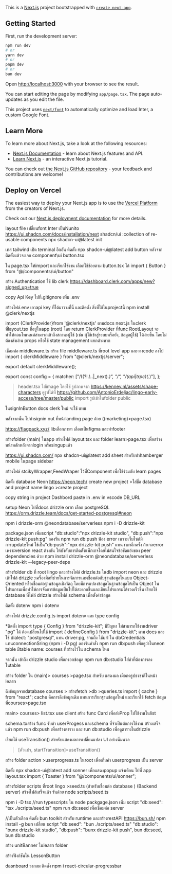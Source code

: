 This is a [Next.js](https://nextjs.org/) project bootstrapped with [`create-next-app`](https://github.com/vercel/next.js/tree/canary/packages/create-next-app).

## Getting Started

First, run the development server:

```bash
npm run dev
# or
yarn dev
# or
pnpm dev
# or
bun dev
```

Open [http://localhost:3000](http://localhost:3000) with your browser to see the result.

You can start editing the page by modifying `app/page.tsx`. The page auto-updates as you edit the file.

This project uses [`next/font`](https://nextjs.org/docs/basic-features/font-optimization) to automatically optimize and load Inter, a custom Google Font.

## Learn More

To learn more about Next.js, take a look at the following resources:

- [Next.js Documentation](https://nextjs.org/docs) - learn about Next.js features and API.
- [Learn Next.js](https://nextjs.org/learn) - an interactive Next.js tutorial.

You can check out [the Next.js GitHub repository](https://github.com/vercel/next.js/) - your feedback and contributions are welcome!

## Deploy on Vercel

The easiest way to deploy your Next.js app is to use the [Vercel Platform](https://vercel.com/new?utm_medium=default-template&filter=next.js&utm_source=create-next-app&utm_campaign=create-next-app-readme) from the creators of Next.js.

Check out our [Next.js deployment documentation](https://nextjs.org/docs/deployment) for more details.

layout file เปลี่ยนfont Inter เป็นNunito
https://ui.shadcn.com/docs/installation/next
shadcn/ui :collection of re-usable components
npx shadcn-ui@latest init

เทส tailwind
เปิด terminal อีกอัน ติดตั้ง
npx shadcn-ui@latest add button
หลังจากติดตั้งแล้วจะเจอ component\ui button.tsx

ใน page.tsx ให้import และเรียกใช้งาน เลือกใช้ช้อยตาม button.tsx ได้
import { Button } from "@/components/ui/button"

สร้าง Authentication ใช้ lib clerk
https://dashboard.clerk.com/apps/new?signed_up=true

copy Api Key
ไปที่.gitignore เพิ่ม .env

สร้างไฟล์.env เอาapi key ที่ได้มาวางที่นี่
และติดตั้ง สิ่งที่ใช้ในprojectนี้
npm install @clerk/nextjs

import {ClerkProvider}from '@clerk/nextjs' ตามdocs next.js ในclerk ที่layout.tsx ที่อยู่ในapp (root)
โดย return ClerkProvider ที่func RootLayout จะทำให้คอมโพเนนต์สามารถเข้าถึงสถานะผู้ใช้ (เช่น ผู้ใช้เข้าสู่ระบบหรือยัง, ข้อมูลผู้ใช้) ได้ง่ายขึ้น โดยไม่ต้องส่งผ่าน props หรือใช้ state management แยกต่างหาก

เชื่อมต่อ middleware.ts สร้าง file middleware.ts ที่root level app และวางcode ลงไป
import { clerkMiddleware } from "@clerk/nextjs/server";

export default clerkMiddleware();

export const config = {
matcher: ["/((?!.*\\..*|_next).*)", "/", "/(api|trpc)(.*)"],
};

> header.tsx
> ใส่image โดยใช้ รูปภาพจาก https://kenney.nl/assets/shape-characters
> ดูรูปได้ที่ https://github.com/AntonioErdeljac/lingo-early-access/tree/master/public
> import รูปเข้าในfolder public

ในsignInButton docs clerk ใหม่ จะใช้ <SignInButton mode="modal"
              fallbackRedirectUrl="/learn"
              signUpFallbackRedirectUrl="/learn"/></SignInButton> แทน
<SignInButton
mode="modal"
afterSignInUrl="/learn"
afterSignUpUrl="/learn"> </SignInButton>

หลังจากนั้น ไปทำsignin out ที่หน้าlanding page ด้วย ((marketing)>page.tsx)

https://flagpack.xyz/ libเลือกภาษา เลือกเป็นfigma และทำfooter

สร้างfolder (main) ในapp สร้างไฟล์ layout.tsx และ folder learn>page.tsx เพื่อสร้างหน้าหลักหลังจากlogin หรือsingupแล้ว

https://ui.shadcn.com/
npx shadcn-ui@latest add sheet สำหรับทำhamberger mobile ในpage sidebar

สร้างไฟล์ stcikyWrapper,FeedWraper ไว้ที่Component เพื่อใช้ร่วมกับ learn pages

ติดตั้ง database Neon
https://neon.tech/
create new project >ใส่ชื่อ database and project name lingo >create project

copy string in project Dashbord
paste in .env in vscode DB_URL

setup Neon
ไปที่docs drizzle orm เลือก postgreSQL
https://orm.drizzle.team/docs/get-started-postgresql#neon

npm i drizzle-orm @neondatabase/serverless
npm i -D drizzle-kit

package.json เพิ่มscript "db:studio":"npx drizzle-kit studio",
"db:push":"npx drizzle-kit push:pg"
ลองรัน npm run db:push ฟ้อง error เพราะเว็บไซต์มีการupdateใหม่ ใช้เป็น"db:push":"npx drizzle-kit push" แทน runอีกครั้ง
ถ้าเจอerror เพราะversion react ต่างกัน ให้บังคับการติดตั้งแพ็กเกจโดยไม่สนใจข้อขัดแย้งของ peer dependencies ด้วย
npm install drizzle-orm @neondatabase/serverless drizzle-kit --legacy-peer-deps

สร้างfolder db ที่ root lingo
และสร้างไฟล์ drizzle.ts ในdb
import neon และ drizzle เข้าไฟล์
drizzle :เครื่องมือที่ช่วยในการจัดการและเชื่อมต่อกับฐานข้อมูลในแบบ Object-Oriented หรือเชื่อมต่อฐานข้อมูลเชิงวัตถุ โดยมีการแปลงข้อมูลในฐานข้อมูลให้เป็น Object ในโปรแกรมเพื่อทำให้การจัดการข้อมูลเป็นไปได้สะดวกขึ้นและเขียนโปรแกรมได้รวดเร็วขึ้น
เรียกใช้ database ที่ไฟล์ drizzle
สร้างไฟล์ schema เพื่อตั้งค่าข้อมูล

ติดตั้ง dotenv
npm i dotenv

สร้างไฟล์ drizzle.config.ts
import dotenv และ type config

\*ติดตั้ง import type { Config } from "drizzle-kit"; มีปัญหา ไม่สามารถใช้งานdriver "pg" ได้ ต้องเปลี่ยนไปใช้ import { defineConfig } from "drizzle-kit"; ตาม docs
และใช้ dialect: "postgresql", แทน driver:pg, รวมถึง ใช้url ใน dbCredentials แทนconnectionSring
(npm i -D pg)
ลองรันคำสั่ง npm run db:push เพื่อดูว่าในneon table มีtable name: courses ที่สร้างไว้ใน schema ไหม

จากนั้น เข้าถึง drizzle studio เพื่อกรอกข้อมูล npm run db:studio
ใส่ค่าที่ต้องการลงในtable

สร้าง folder ใน (main)> courses >page.tsx สำหรับ แสดงผล เมื่อกดรูปธงชาติในหน้า learn

ดึงข้อมูลจากdatabase
courses > สร้างfetch >db >queries.ts
import { cache } from "react"; cache คือการดึงข้อมูลเดิม แทนการเรียกฐานข้อมูลใหม่
และเรียกใช้ fetch ข้อมูล ที่courses>page.tsx

main> courses> list.tsx
use client
สร้าง func Card เพื่อส่งProp ไปใช้งานในlist

schema.txสร้าง func รับค่า userProgess และschema ที่จำเป็นต่อการใช้งาน สร้างเสร็จแล้ว npm run db:push เพื่อสร้างตาราง และ run db:studio เพื่อดูตารางในdrizzle

เรียกใช้ useTransition() สำหรับแสดงผลการเปลี่ยนแปลง UI อย่างนิ่มนวล

> [ตัวแปร, startTransition]=useTransition()

สร้าง folder action >userprogress.ts ในroot เพื่อเก็บค่า userprogress เป็น server

ติดตั้ง npx shadcn-ui@latest add sonner
เพื่อแสดงpopup แจ้งเตือน
ไปที่ app layout.tsx
import { Toaster } from "@/components/ui/sonner";

สร้างfolder scripts ที่root lingo >seed.ts
(สำหรับเชื่อมต่อ database ) (Backend server)
สร้างไฟล์เสร็จแล้ว รันด้วย node scripts/seed.ts

npm i -D tsx //run typescripts ใน node
packgage.json
เพิ่ม script "db:seed": "tsx ./scripts/seed.ts"
npm run db:seed เพื่อเชื่อมต่อ server

//เป็นตัวเลือก
ติดตั้ง bun toolkit สำหรับ runtime และสร้างrestAPI
https://bun.sh/
npm install -g bun
เปลี่ยน script
"db:seed": "bun ./scripts/seed.ts"
"db:studio": "bunx drizzle-kit studio",
"db:push": "bunx drizzle-kit push",
bun db:seed, bun db:studio

สร้าง unitBanner ในlearn folder

สร้างฟังก์ชันใน LessonButton

dasnboard วงกลม
ติดตั้ง npm i react-circular-progressbar
